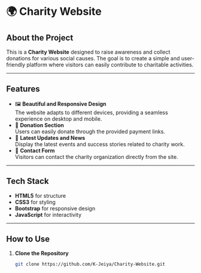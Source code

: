 # 🌍 Charity Website

## About the Project
This is a **Charity Website** designed to raise awareness and collect donations for various social causes. The goal is to create a simple and user-friendly platform where visitors can easily contribute to charitable activities.

---

## Features
- 🖼️ **Beautiful and Responsive Design**  
  The website adapts to different devices, providing a seamless experience on desktop and mobile.
- 💸 **Donation Section**  
  Users can easily donate through the provided payment links.
- 📰 **Latest Updates and News**  
  Display the latest events and success stories related to charity work.
- 📧 **Contact Form**  
  Visitors can contact the charity organization directly from the site.

---

## Tech Stack
- **HTML5** for structure  
- **CSS3** for styling  
- **Bootstrap** for responsive design  
- **JavaScript** for interactivity  

---

## How to Use
1. **Clone the Repository**  
   ```bash
   git clone https://github.com/K-Jeiya/Charity-Website.git
